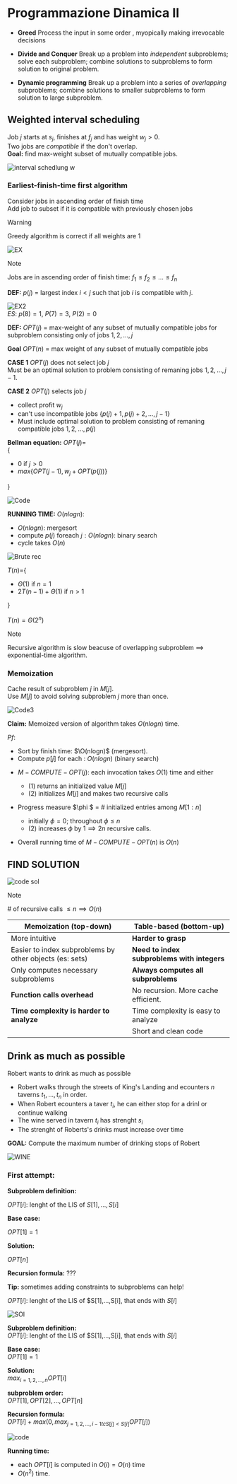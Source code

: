 # Programmazione Dinamica II  

+ **Greed** Process the input in some order , myopically making irrevocable decisions  

+ **Divide and Conquer** Break up a problem into *independent* subproblems; solve each subproblem; combine solutions to subproblems to form solution to original problem.  

+ **Dynamic programming** Break up a problem into a series of *overlapping* subproblems; combine solutions to smaller subproblems to form solution to large subproblem.  

## Weighted interval scheduling  
Job $j$ starts at $s_j$, finishes at $f_j$ and has weight $w_j>0$.  
Two jobs are *compatible* if the don't overlap.  
**Goal:** find max-weight subset of mutually compatible jobs.  

![interval schedlung w](./Screen/w_int_sched.png)  

### Earliest-finish-time first algorithm  

Consider jobs in ascending order of finish time  
Add job to subset if it is compatible with previously chosen jobs  

>[!WARNING]  
Greedy algorithm is correct if all weights are 1  

![EX](./Screen/early_w_int_sched.png)    


>[!NOTE]  
Jobs are in ascending order of finish time: $f_1 \leq f_2 \leq ... \leq f_n$  

**DEF:**  $p(j)$ = largest index $i < j$ such that job $i$ is compatible with $j$.  

![EX2](./Screen/ex_early_w_int_sched.png)  
*ES*: $p(8)=1$, $P(7)=3$, $P(2)=0$  

**DEF:** $OPT(j)$ = max-weight of any subset of mutually compatible jobs for subproblem consisting only of jobs $1,2,...,j$  

**Goal** $OPT(n)$ = max weight of any subset of mutually compatible jobs  

**CASE 1** $OPT(j)$ does not select job $j$  
Must be an optimal solution to problem consisting of remaning jobs $1,2,...,j-1$.  

**CASE 2** $OPT(j)$ selects job $j$  
+ collect profit $w_j$  
+ can't use incompatible jobs $\{ p(j)+1, p(j)+2,...,j-1 \}$  
+ Must include optimal solution to problem consisting of remaning compatible jobs $1,2,...,p(j)$  

**Bellman equation:** $OPT(j)$=  
{  


+ $0$ if $j>0$  
+ $max\{ OPT(j-1),w_j+OPT(p(j)) \}$

}

![Code](./Screen/bottom_code_w_int_sched.png)  

**RUNNING TIME:** $O(nlogn)$:  

+ $O(nlogn)$: mergesort  
+ compute $p(j)$ foreach $j: O(nlogn)$: binary search  
+ cycle takes $O(n)$  

![Brute rec](./Screen/rec_brut_code_w_int_sched.png)  

$T(n)$={  

+ $\Theta(1)$ if $n = 1$  
+ $2T(n-1)+\Theta(1)$  if $n>1$

}  

$T(n)=\Theta(2^n$)   

>[!NOTE]  
>Recursive algorithm is slow beacuse of overlapping subproblem $\implies$ exponential-time algorithm.  

### Memoization  

Cache result of subproblem $j$ in $M[j]$.  
Use $M[j]$ to avoid solving subproblem $j$ more than once.  

![Code3](./Screen/rec_mem_code_w_int_sched.png)  

**Claim:**  Memoized version of algorithm takes $O(nlogn)$ time.  

*Pf*:  
+ Sort by finish time: $\O(nlogn)$ (mergesort).  
+ Compute $p[j]$ for each : $O(nlogn)$ (binary search)  

- $M-COMPUTE-OPT(j):$ each invocation takes $O(1)$ time and either  
  - (1) returns an initialized value $M[j]$  
  - (2) initializes $M[j]$ and makes two recursive calls   

- Progress measure $\phi $ = $\#$ initialized entries among $M[1:n]$  
  - initially $\phi =0$; throughout $\phi \le n$  
  - (2) increases $\phi$ by $1 \implies 2n$ recursive calls.  
+ Overall running time of $M-COMPUTE-OPT(n)$ is $O(n)$  

## FIND SOLUTION  

![code sol](./Screen/find_sol_code_w_int_sched.png)  

>[!NOTE]  
> \# of recursive calls $\le n \implies O(n)$  



| Memoization (top-down) | Table-based (bottom-up) |
|----------|----------|
| More intuitive   | **Harder to grasp**        |
| Easier to index subproblems by  other objects (es: sets)| **Need to index subproblems with integers**        |
| Only computes necessary subproblems   | **Always computes all subproblems**        |  
|**Function calls overhead** | No recursion. More cache efficient. |  
|**Time complexity is harder to analyze** | Time complexity is easy to analyze|  
|  |  Short and clean code |  

## Drink as much as possible  

Robert wants to drink as much as possible  

+ Robert walks through the streets of King's Landing and ecounters $n$ taverns $t_1,...,t_n$ in order.  
+ When Robert ecounters a taver $t_i$, he can either stop for a drinl or continue walking  
+ The wine served in tavern $t_i$ has strenght $s_i$  
+ The strenght of Roberts's drinks must increase over time  

**GOAL:** Compute the maximum number of drinking stops of Robert  

![WINE](./Screen/exwine.png)  


### First attempt:  
**Subproblem definition:**  

$OPT[i]$: lenght of the LIS of $S[1],...,S[i]$  

**Base case:**  

$OPT[1]=1$  

**Solution:**  

$OPT[n]$  

**Recursion formula:** $???$  

**Tip:** sometimes adding constraints to subproblems can help!  

$OPT[i]$: lenght of the LIS of $S[1],...,S[i], that ends with $S[i]$  

![SOl](./Screen/solexwine.png)  

**Subproblem definition:**  
$OPT[i]$: lenght of the LIS of $S[1],...,S[i], that ends with $S[i]$  

**Base case:**  
$OPT[1]=1$  

**Solution:**  
$max_{i=1,2,...,n}OPT[i]$  

**subproblem order:**  
$OPT[1],OPT[2],...,OPT[n]$  

**Recursion formula:**  
$OPT[i] + max(0,max_{j=1,2,...,i-1 tc S[j]<S[i]} OPT[j])$

![code](./Screen/codesolexwine.png)  

**Running time:**  
+ each $OPT[i]$ is computed in $O(i)=O(n)$ time  
+ $O(n^2)$ time.  


